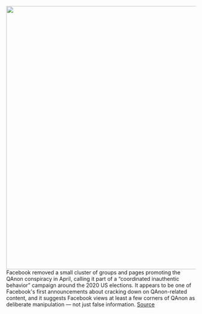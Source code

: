 <img src='https://cdn.vox-cdn.com/thumbor/2YIodEYzYU2t2tuhGQlMYNtKmCg=/0x0:900x600/1200x800/filters:focal(378x228:522x372)/cdn.vox-cdn.com/uploads/chorus_image/image/66755423/facebook-reactions.0.0.jpg' width='700px' /><br/>
Facebook removed a small cluster of groups and pages promoting the QAnon conspiracy in April, calling it part of a “coordinated inauthentic behavior” campaign around the 2020 US elections. It appears to be one of Facebook's first announcements about cracking down on QAnon-related content, and it suggests Facebook views at least a few corners of QAnon as deliberate manipulation — not just false information.
<a href='https://www.theverge.com/2020/5/5/21248268/facebook-qanon-group-removal-conspiracy-theory-2020-election'> Source <a/>